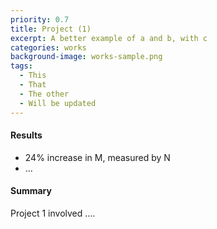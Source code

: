 ```yaml
---
priority: 0.7
title: Project (1)
excerpt: A better example of a and b, with c
categories: works
background-image: works-sample.png
tags:
  - This
  - That
  - The other
  - Will be updated
---
```


#### Results

- 24% increase in M, measured by N
- ...

#### Summary

Project 1 involved ....
